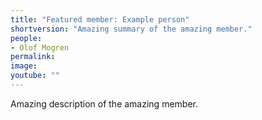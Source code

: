 ```yaml
---
title: "Featured member: Example person"
shortversion: "Amazing summary of the amazing member."
people:
- Olof Mogren
permalink: 
image: 
youtube: ""
--- 
```


Amazing description of the amazing member.

